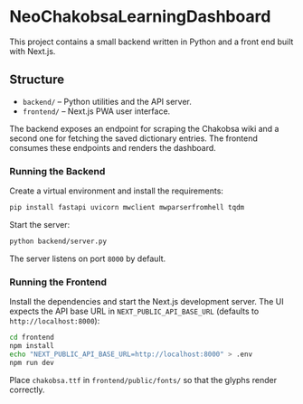 # NeoChakobsaLearningDashboard

This project contains a small backend written in Python and a front end built with Next.js.

## Structure

- `backend/` – Python utilities and the API server.
- `frontend/` – Next.js PWA user interface.

The backend exposes an endpoint for scraping the Chakobsa wiki and a second one for fetching the saved dictionary entries. The frontend consumes these endpoints and renders the dashboard.

### Running the Backend

Create a virtual environment and install the requirements:

```bash
pip install fastapi uvicorn mwclient mwparserfromhell tqdm
```

Start the server:

```bash
python backend/server.py
```

The server listens on port `8000` by default.

### Running the Frontend

Install the dependencies and start the Next.js development server.  The UI
expects the API base URL in `NEXT_PUBLIC_API_BASE_URL` (defaults to
`http://localhost:8000`):

```bash
cd frontend
npm install
echo "NEXT_PUBLIC_API_BASE_URL=http://localhost:8000" > .env
npm run dev
```

Place `chakobsa.ttf` in `frontend/public/fonts/` so that the glyphs render correctly.

